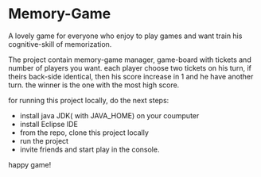 # Memory-Game

A lovely game for everyone who enjoy to play games and want train his cognitive-skill of memorization.

The project contain memory-game manager, game-board with tickets and number of players you want.
each player choose two tickets on his turn, if theirs back-side identical, 
then his score increase in 1 and he have another turn. 
the winner is the one with the most high score.

for running this project locally, do the next steps:
  - install java JDK( with JAVA_HOME) on your coumputer
  - install Eclipse IDE 
  - from the repo, clone this project locally
  - run the project
  - invite friends and start play in the console.
  
  happy game!
